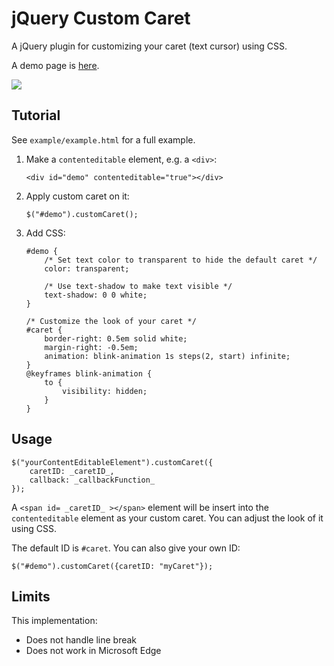 # jQuery Custom Caret

A jQuery plugin for customizing your caret (text cursor) using CSS.

A demo page is [here](https://static.yige.ch/jquery.custom-caret/).

![](demo.gif)

## Tutorial

See `example/example.html` for a full example.

1. Make a `contenteditable` element, e.g. a `<div>`:

	```
	<div id="demo" contenteditable="true"></div>
	```
	
2. Apply custom caret on it:

	```
	$("#demo").customCaret();
	```
	
3. Add CSS:

	```
	#demo {
		/* Set text color to transparent to hide the default caret */
		color: transparent;

		/* Use text-shadow to make text visible */
		text-shadow: 0 0 white;
	}
	
	/* Customize the look of your caret */
	#caret {
		border-right: 0.5em solid white;
		margin-right: -0.5em;
		animation: blink-animation 1s steps(2, start) infinite;
	}
	@keyframes blink-animation {
		to {
			visibility: hidden;
		}
	}
	```
	
## Usage

	$("yourContentEditableElement").customCaret({
		caretID: _caretID_,
		callback: _callbackFunction_
	});
	
A `<span id= _caretID_ ></span>` element will be insert into the `contenteditable` element as your custom caret. You can adjust the look of it using CSS.

The default ID is `#caret`. You can also give your own ID:

	$("#demo").customCaret({caretID: "myCaret"});

## Limits

This implementation:

- Does not handle line break
- Does not work in Microsoft Edge
